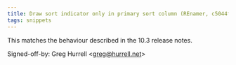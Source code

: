 ```yaml
---
title: Draw sort indicator only in primary sort column (REnamer, c5044f4)
tags: snippets
---
```


This matches the behaviour described in the 10.3 release notes.

Signed-off-by: Greg Hurrell &lt;greg@hurrell.net&gt;
